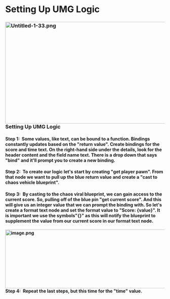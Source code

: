 # Setting Up UMG Logic

<h3><strong><img style="float: right;" src="https://vertexschool.instructure.com/courses/289/files/18497/preview?verifier=6ffQIgriDeR16klXBw8By28vVnI3YCJ8rtt21MdB" alt="Untitled-1-33.png" width="572" height="322" data-api-endpoint="https://vertexschool.instructure.com/api/v1/courses/289/files/18497" data-api-returntype="File">Setting Up UMG Logic</strong></h3>
<h4><strong>Step 1:&nbsp;</strong> Some values, like text, can be bound to a function. Bindings constantly updates based on the "return value". Create bindings for the score and time text. On the right-hand side under the details, look for the header content and the field name text. There is a drop down that says "bind" and it'll prompt you to create a new binding.</h4>
<h4><strong>Step 2:&nbsp;</strong> To create our logic let's start by creating "get player pawn". From that node we want to pull up the blue return value and create a "cast to chaos vehicle blueprint".</h4>
<h4><strong>Step 3:&nbsp;</strong> By casting to the chaos viral blueprint, we can gain access to the current score. So, pulling off of the blue pin "get current score". And this will give us an integer value that we can prompt the binding with. So let's create a format text node and set the format value to "Score: {value}". It is important we use the symbols"{}" as this will notify the blueprint to supplement the value from our current score in our format text node.</h4>
<h4><strong><img style="float: right;" src="https://vertexschool.instructure.com/courses/289/files/18498/preview?verifier=neUvUpe1Uev12DpCnmICTVx1FRzFcjN64jAI7irw" alt="image.png" width="563" height="186" data-api-endpoint="https://vertexschool.instructure.com/api/v1/courses/289/files/18498" data-api-returntype="File">Step 4:&nbsp;</strong> Repeat the last steps, but this time for the "time" value.</h4>
<p>&nbsp;</p>